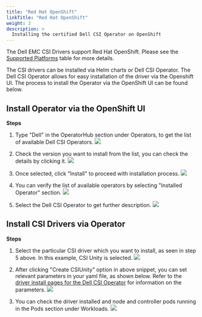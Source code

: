 ```yaml
---
title: "Red Hat OpenShift"
linkTitle: "Red Hat OpenShift"
weight: 3
description: >
  Installing the certified Dell CSI Operator on OpenShift
---
```

The Dell EMC CSI Drivers support Red Hat OpenShift.  Please see the [Supported Platforms](../../dell-csi-driver/#supported-platforms) table for more details. 

The CSI drivers can be installed via Helm charts or Dell CSI Operator.  The Dell CSI Operator allows for easy installation of the driver via the Openshift UI. The process to install the Operator via the OpenShift UI can be found below.

## Install Operator via the OpenShift UI

**Steps**

1. Type "Dell" in the OperatorHub section under Operators, to get the list of available Dell CSI Operators.
![](/storage-plugin-docs/images/oc1.PNG)

2. Check the version you want to install from the list, you can check the details by clicking it.
![](/storage-plugin-docs/images/oc2.PNG)

3. Once selected, click "Install" to proceed with installation process.
![](/storage-plugin-docs/images/oc3.PNG)

4. You can verify the list of available operators by selecting "Installed Operator" section.
![](/storage-plugin-docs/images/oc4.PNG)

5. Select the Dell CSI Operator to get further description.
![](/storage-plugin-docs/images/oc5.PNG)

## Install CSI Drivers via Operator

**Steps**

1. Select the particular CSI driver which you want to install, as seen in step 5 above. In this example, CSI Unity is selected.
![](/storage-plugin-docs/images/driver1.PNG)

2. After clicking "Create CSIUnity" option in above snippet, you can set relevant parameters in your yaml file, as shown below.  Refer to the [driver install pages for the Dell CSI Operator](../../installation/operator/#driver-install-via-dell-csi-operator) for information on the parameters.
![](/storage-plugin-docs/images/driver2.PNG)

3. You can check the driver installed and node and controller pods running in the Pods section under Workloads.
![](/storage-plugin-docs/images/driver3.png)
